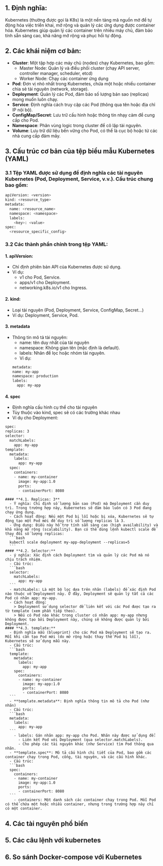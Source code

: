 ## 1. Định nghĩa:
Kubernetes (thường được gọi là K8s) là một nền tảng mã nguồn mở để tự động hóa việc triển khai, mở rộng và quản lý các ứng dụng được container hóa. Kubernetes giúp quản lý các container trên nhiều máy chủ, đảm bảo tính sẵn sàng cao, khả năng mở rộng và phục hồi tự động.

## 2. Các khái niệm cơ bản:
- **Cluster**: Một tập hợp các máy chủ (nodes) chạy Kubernetes, bao gồm:
  - Master Node: Quản lý và điều phối cluster (chạy API server, controller manager, scheduler, etcd)
  - Worker Node: Chạy các container ứng dụng
- **Pod**: Đơn vị nhỏ nhất trong Kubernetes, chứa một hoặc nhiều container chia sẻ tài nguyên (network, storage).
- **Deployment**: Quản lý các Pod, đảm bảo số lượng bản sao (replicas) mong muốn luôn chạy.
- **Service**: Định nghĩa cách truy cập các Pod (thông qua tên hoặc địa chỉ IP nội bộ).
- **ConfigMap/Secret**: Lưu trữ cấu hình hoặc thông tin nhạy cảm để cung cấp cho Pod.
- **Namespace**: Phân vùng logic trong cluster để cô lập tài nguyên.
- **Volume**: Lưu trữ dữ liệu bền vững cho Pod, có thể là cục bộ hoặc từ các nhà cung cấp đám mây.

## 3. Cấu trúc cơ bản của tệp biểu mẫu Kubernetes (YAML)
### 3.1 Tệp YAML được sử dụng để định nghĩa các tài nguyên Kubernetes (Pod, Deployment, Service, v.v.). Cấu trúc chung bao gồm:
```bash
apiVersion: <version>
kind: <resource_type>
metadata:
  name: <resource_name>
  namespace: <namespace>
  labels:
    <key>: <value>
spec:
  <resource_specific_config>
```
### 3.2 Các thành phần chính trong tệp YAML:
  #### **1. apiVersion**: 
  - Chỉ định phiên bản API của Kubernetes được sử dụng.
  - Ví dụ: 
    - v1 cho Pod, Service.
    - apps/v1 cho Deployment.
    - networking.k8s.io/v1 cho Ingress.

  #### **2. kind**: 
  - Loại tài nguyên (Pod, Deployment, Service, ConfigMap, Secret...)
  - Ví dụ: Deployment, Service, Pod.

  #### **3. metadata**
  - Thông tin mô tả tài nguyên: 
    - name: tên duy nhất của tài nguyên
    - namespace: Không gian tên (mặc định là default).
    - labels: Nhãn để lọc hoặc nhóm tài nguyên.
    - Ví dụ: 
    ```bash
    metadata:
    name: my-app
    namespace: production
    labels:
      app: my-app
    ```
  #### **4. spec**
  - Định nghĩa cấu hình cụ thể cho tài nguyên
  - Tùy thuộc vào kind, spec sẽ có các trường khác nhau
  - Ví dụ cho Deployment: 
  ```bash
  spec:
  replicas: 3
  selector:
    matchLabels:
      app: my-app
  template:
    metadata:
      labels:
        app: my-app
    spec:
      containers:
      - name: my-container
        image: my-app:1.0
        ports:
        - containerPort: 8080
  ```
    #### **4.1. Replicas: 3**
      - Ý nghĩa: Chỉ định số lượng bản sao (Pod) mà Deployment cần duy trì. Trong trường hợp này, Kubernetes sẽ đảm bảo luôn có 3 Pod đang chạy ứng dụng.
      - Cách hoạt động: Nếu một Pod bị lỗi hoặc bị xóa, Kubernetes sẽ tự động tạo một Pod mới để duy trì số lượng replicas là 3.
      - Ứng dụng: Điều này hỗ trợ tính sẵn sàng cao (high availability) và khả năng mở rộng (scalability). Bạn có thể dùng lệnh kubectl scale để thay đổi số lượng replicas:
      ```bash
      kubectl scale deployment my-app-deployment --replicas=5
      ```
    #### **4.2. Selector:**
      - ý nghĩa: Xác định cách Deployment tìm và quản lý các Pod mà nó chịu trách nhiệm.
      - Cấu trúc: 
      ```bash
      selector:
        matchLabels:
          app: my-app
      ```
      - matchLabels: Là một bộ lọc dựa trên nhãn (labels) để xác định Pod nào thuộc về Deployment này. Ở đây, Deployment sẽ quản lý tất cả các Pod có nhãn app: my-app.
      - Cách hoạt động: 
        > Deployment sử dụng selector để liên kết với các Pod được tạo ra từ template (xem phần tiếp theo).
        > Nếu có Pod nào khác trong cluster có nhãn app: my-app nhưng không được tạo bởi Deployment này, chúng sẽ không được quản lý bởi Deployment.
    #### **4.3. template:**
      - Định nghĩa mẫu (blueprint) cho các Pod mà Deployment sẽ tạo ra. Mỗi khi cần tạo Pod mới (do mở rộng hoặc thay thế Pod bị lỗi), Kubernetes sẽ sử dụng mẫu này.
      - Cấu trúc: 
      ```bash
      template:
        metadata:
          labels:
            app: my-app
        spec:
          containers:
          - name: my-container
            image: my-app:1.0
            ports:
            - containerPort: 8080
      ```
      - **template.metadata**: Định nghĩa thông tin mô tả cho Pod (như nhãn)
      - Cấu trúc: 
      ```bash
      metadata:
        labels:
          app: my-app
      ```
        - labels: Gán nhãn app: my-app cho Pod. Nhãn này được sử dụng để: 
          - Liên kết Pod với Deployment (qua selector.matchLabels).
          - Cho phép các tài nguyên khác (như Service) tìm Pod thông qua nhãn.
      - **template.spec**: Mô tả cấu hình chi tiết của Pod, bao gồm các container chạy trong Pod, cổng, tài nguyên, và các cấu hình khác.
      - Cấu trúc: 
      ```bash
      spec:
        containers:
        - name: my-container
          image: my-app:1.0
          ports:
          - containerPort: 8080
      ```
        - containers: Một danh sách các container chạy trong Pod. Mỗi Pod có thể chứa một hoặc nhiều container, nhưng trong trường hợp này chỉ có một container.
    

## 4. Các tài nguyên phổ biến

## 5. Các câu lệnh với kubernetes

## 6. So sánh Docker-compose với Kubernetes